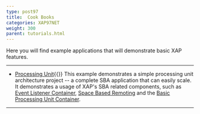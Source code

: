 ```yaml
---
type: post97
title:  Cook Books
categories: XAP97NET
weight: 300
parent: tutorials.html
---
```


 Here you will find example applications that will demonstrate basic XAP features.

 <hr/>

 - [Processing Unit](./dotnet-your-first-xtp-application.html){{<wbr>}}
 This example demonstrates a simple processing unit architecture project -- a complete SBA application that can easily scale. It demonstrates a usage of XAP's SBA related components, such as [Event Listener Container](./event-processing.html), [Space Based Remoting](./space-based-remoting.html) and the [Basic Processing Unit Container](./basic-processing-unit-container.html).



 <hr/>
